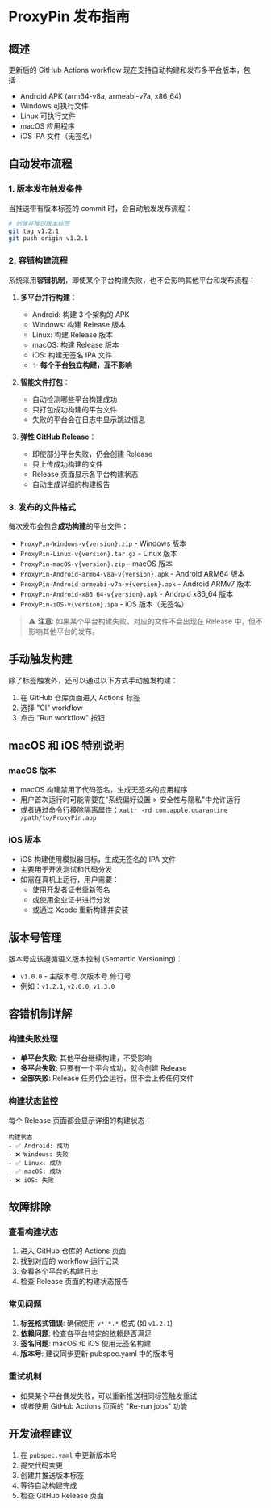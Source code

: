# ProxyPin 发布指南

## 概述

更新后的 GitHub Actions workflow 现在支持自动构建和发布多平台版本，包括：
- Android APK (arm64-v8a, armeabi-v7a, x86_64)
- Windows 可执行文件
- Linux 可执行文件
- macOS 应用程序
- iOS IPA 文件（无签名）

## 自动发布流程

### 1. 版本发布触发条件

当推送带有版本标签的 commit 时，会自动触发发布流程：

```bash
# 创建并推送版本标签
git tag v1.2.1
git push origin v1.2.1
```

### 2. 容错构建流程

系统采用**容错机制**，即使某个平台构建失败，也不会影响其他平台和发布流程：

1. **多平台并行构建**：
   - Android: 构建 3 个架构的 APK
   - Windows: 构建 Release 版本
   - Linux: 构建 Release 版本
   - macOS: 构建 Release 版本
   - iOS: 构建无签名 IPA 文件
   - ✨ **每个平台独立构建，互不影响**

2. **智能文件打包**：
   - 自动检测哪些平台构建成功
   - 只打包成功构建的平台文件
   - 失败的平台会在日志中显示跳过信息

3. **弹性 GitHub Release**：
   - 即使部分平台失败，仍会创建 Release
   - 只上传成功构建的文件
   - Release 页面显示各平台构建状态
   - 自动生成详细的构建报告

### 3. 发布的文件格式

每次发布会包含**成功构建**的平台文件：

- `ProxyPin-Windows-v{version}.zip` - Windows 版本
- `ProxyPin-Linux-v{version}.tar.gz` - Linux 版本  
- `ProxyPin-macOS-v{version}.zip` - macOS 版本
- `ProxyPin-Android-arm64-v8a-v{version}.apk` - Android ARM64 版本
- `ProxyPin-Android-armeabi-v7a-v{version}.apk` - Android ARMv7 版本
- `ProxyPin-Android-x86_64-v{version}.apk` - Android x86_64 版本
- `ProxyPin-iOS-v{version}.ipa` - iOS 版本（无签名）

> ⚠️ **注意**: 如果某个平台构建失败，对应的文件不会出现在 Release 中，但不影响其他平台的发布。

## 手动触发构建

除了标签触发外，还可以通过以下方式手动触发构建：

1. 在 GitHub 仓库页面进入 Actions 标签
2. 选择 "CI" workflow
3. 点击 "Run workflow" 按钮

## macOS 和 iOS 特别说明

### macOS 版本
- macOS 构建禁用了代码签名，生成无签名的应用程序
- 用户首次运行时可能需要在"系统偏好设置 > 安全性与隐私"中允许运行
- 或者通过命令行移除隔离属性：`xattr -rd com.apple.quarantine /path/to/ProxyPin.app`

### iOS 版本  
- iOS 构建使用模拟器目标，生成无签名的 IPA 文件
- 主要用于开发测试和代码分发
- 如需在真机上运行，用户需要：
  - 使用开发者证书重新签名
  - 或使用企业证书进行分发
  - 或通过 Xcode 重新构建并安装

## 版本号管理

版本号应该遵循语义版本控制 (Semantic Versioning)：
- `v1.0.0` - 主版本号.次版本号.修订号
- 例如：`v1.2.1`, `v2.0.0`, `v1.3.0`

## 容错机制详解

### 构建失败处理
- **单平台失败**: 其他平台继续构建，不受影响
- **多平台失败**: 只要有一个平台成功，就会创建 Release
- **全部失败**: Release 任务仍会运行，但不会上传任何文件

### 构建状态监控
每个 Release 页面都会显示详细的构建状态：
```
构建状态
- ✅ Android: 成功
- ❌ Windows: 失败  
- ✅ Linux: 成功
- ✅ macOS: 成功
- ❌ iOS: 失败
```

## 故障排除

### 查看构建状态
1. 进入 GitHub 仓库的 Actions 页面
2. 找到对应的 workflow 运行记录
3. 查看各个平台的构建日志
4. 检查 Release 页面的构建状态报告

### 常见问题
1. **标签格式错误**: 确保使用 `v*.*.*` 格式 (如 `v1.2.1`)
2. **依赖问题**: 检查各平台特定的依赖是否满足
3. **签名问题**: macOS 和 iOS 使用无签名构建
4. **版本号**: 建议同步更新 pubspec.yaml 中的版本号

### 重试机制
- 如果某个平台偶发失败，可以重新推送相同标签触发重试
- 或者使用 GitHub Actions 页面的 "Re-run jobs" 功能

## 开发流程建议

1. 在 `pubspec.yaml` 中更新版本号
2. 提交代码变更
3. 创建并推送版本标签
4. 等待自动构建完成
5. 检查 GitHub Release 页面
